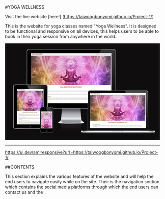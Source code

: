 #YOGA WELLNESS

Visit the live website [here!] (https://taiwoogbonyomi.github.io/Project-1/)




This is the website for yoga classes named "Yoga Wellness". It is designed to be functional and responsive on all devices, this helps users to be able to book in their yoga session from anywhere in the world.

![fully responsive website example image](assets/images/amiresponsive.png)

---

https://ui.dev/amiresponsive?url=https://taiwoogbonyomi.github.io/Project-1/

##CONTENTS

This section explains the various features of the website and will help the end users to navigate easily while on the site. Their is the navigation section which contains the social media platforms through which the end users can contact us and the 

